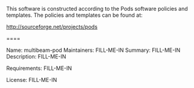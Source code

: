 
This software is constructed according to the Pods software policies and
templates.  The policies and templates can be found at:

  http://sourceforge.net/projects/pods

====

Name:         multibeam-pod
Maintainers:  FILL-ME-IN
Summary:      FILL-ME-IN
Description:
  FILL-ME-IN

Requirements: 
  FILL-ME-IN

License:      FILL-ME-IN
